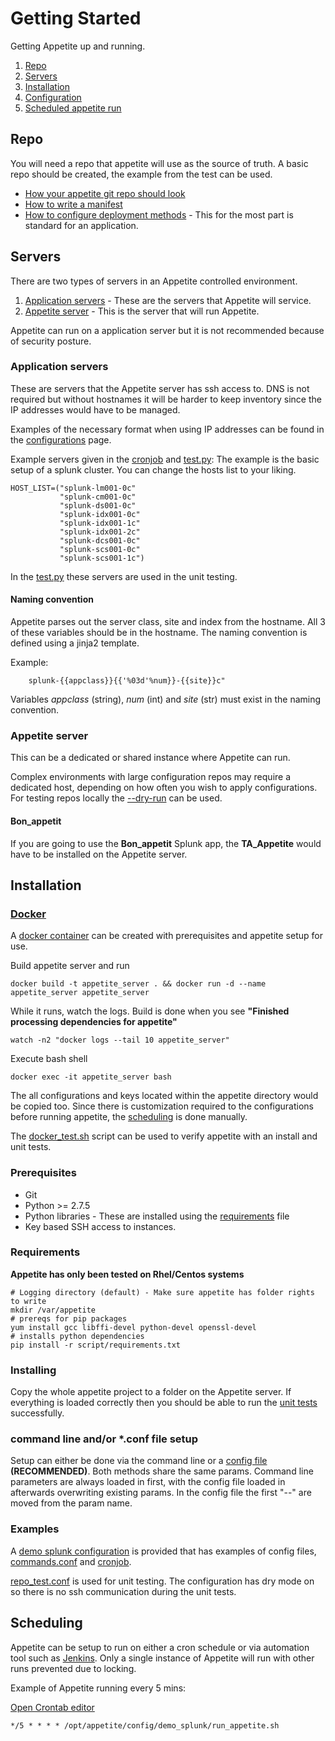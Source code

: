 # Getting Started

Getting Appetite up and running.

1. [Repo](#repo)
2. [Servers](#servers)
3. [Installation](#installation)
4. [Configuration](#configuration)
6. [Scheduled appetite run](#scheduled)


## Repo
<a name="repo"></a>You will need a repo that appetite will use as the source of truth.  A basic repo should be created, the example from the test can be used.

* [How your appetite git repo should look](./git_repo_structure.md)
* [How to write a manifest](./manifest.md)
* [How to configure deployment methods](./deploymentmethods.md) - This for the most part is standard for an application.

## Servers
<a name="servers"></a>There are two types of servers in an Appetite controlled environment.

1. [Application servers](#application_servers) - These are the servers that Appetite will service.
2. [Appetite server](#appetite_server) - This is the server that will run Appetite.

Appetite can run on a application server but it is not recommended because of security posture.

### Application servers
<a name="application_servers"></a>
These are servers that the Appetite server has ssh access to.  DNS is not required but without hostnames it will be harder to keep inventory since the IP addresses would have to be managed.

Examples of the necessary format when using IP addresses can be found in the  [configurations](configurations.md#param_hosts) page.

Example servers given in the [cronjob](../configs/demo_splunk/run_appetite.sh) and [test.py](../script/test/test.py):
The example is the basic setup of a splunk cluster.  You can change the hosts list to your liking.

    HOST_LIST=("splunk-lm001-0c"
               "splunk-cm001-0c"
               "splunk-ds001-0c"
               "splunk-idx001-0c"
               "splunk-idx001-1c"
               "splunk-idx001-2c"
               "splunk-dcs001-0c"
               "splunk-scs001-0c"
               "splunk-scs001-1c")

In the [test.py](../script/test/test.py) these servers are used in the unit testing.

#### Naming convention

Appetite parses out the server class, site and index from the hostname.  All 3 of these variables should be in the hostname.
The naming convention is defined using a jinja2 template.

Example:

        splunk-{{appclass}}{{'%03d'%num}}-{{site}}c"

Variables _appclass_ (string), _num_ (int) and _site_ (str) must exist in the naming convention.

### Appetite server
<a name="appetite_server"></a>
This can be a dedicated or shared instance where Appetite can run.

Complex environments with large configuration repos may require a dedicated host, depending on how often you wish to apply configurations.
For testing repos locally the [--dry-run](./configurations.md#param_dry_run) can be used.

#### Bon_appetit
If you are going to use the **Bon_appetit** Splunk app, the **TA_Appetite** would have to be installed on the Appetite server.

## Installation

### [Docker](https://www.docker.com/)

A [docker container](../Dockerfile) can be created with prerequisites and appetite setup for use.

Build appetite server and run

    docker build -t appetite_server . && docker run -d --name appetite_server appetite_server
    
While it runs, watch the logs.  Build is done when you see **"Finished processing dependencies for appetite"**

	watch -n2 "docker logs --tail 10 appetite_server"

Execute bash shell

	docker exec -it appetite_server bash

The all configurations and keys located within the appetite directory would be copied too.  Since there is customization required to the configurations before running appetite, the [scheduling](#scheduled) is done manually.

The [docker_test.sh](../tests/docker_tests.sh) script can be used to verify appetite with an install and unit tests.

### Prerequisites
<a name="installation"></a>

* Git
* Python >= 2.7.5
* Python libraries - These are installed using the  [requirements](../script/requirements.txt) file
* Key based SSH access to instances.

### Requirements
<a name="requirements"></a>**Appetite has only been tested on Rhel/Centos systems**

    # Logging directory (default) - Make sure appetite has folder rights to write
    mkdir /var/appetite
    # prereqs for pip packages
    yum install gcc libffi-devel python-devel openssl-devel
    # installs python dependencies
    pip install -r script/requirements.txt

### Installing
Copy the whole appetite project to a folder on the Appetite server.  If everything is loaded correctly then you should be able to run the [unit tests](../script/test/test.py) successfully.

### command line and/or *.conf file setup
Setup can either be done via the command line or a [config file](../configs/demo_splunk/base_apps.conf) **(RECOMMENDED)**. Both methods share the same params.
Command line parameters are always loaded in first, with the config file loaded in afterwards overwriting existing params.
In the config file the first "--" are moved from the param name.

### Examples
A [demo splunk configuration](../configs/demo_splunk) is provided that has examples of config files, [commands.conf](../configs/demo_splunk/commands.conf) and [cronjob](../configs/demo_splunk/run_appetite.sh).

[repo_test.conf](../configs/repo_test.conf) is used for unit testing.  The configuration has dry mode on so there is no ssh communication during the unit tests.

## Scheduling
<a name="scheduled"></a>Appetite can be setup to run on either a cron schedule or via automation tool such as [Jenkins](https://jenkins.io/).
Only a single instance of Appetite will run with other runs prevented due to locking.

Example of Appetite running every 5 mins:

[Open Crontab editor](http://crontab-generator.org/)

    */5 * * * * /opt/appetite/config/demo_splunk/run_appetite.sh


